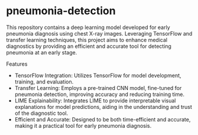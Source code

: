 # pneumonia-detection

This repository contains a deep learning model developed for early pneumonia diagnosis using chest X-ray images. Leveraging TensorFlow and transfer learning techniques, this project aims to enhance medical diagnostics by providing an efficient and accurate tool for detecting pneumonia at an early stage.

Features
- TensorFlow Integration: Utilizes TensorFlow for model development, training, and evaluation.
- Transfer Learning: Employs a pre-trained CNN model, fine-tuned for pneumonia detection, improving accuracy and reducing training time.
- LIME Explainability: Integrates LIME to provide interpretable visual explanations for model predictions, aiding in the understanding and      trust of the diagnostic tool.
- Efficient and Accurate: Designed to be both time-efficient and accurate, making it a practical tool for early pneumonia diagnosis.
